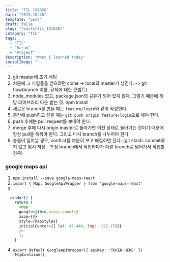 ```yaml
---
title: "TIL 191028"
date: "2019.10.28"
template: "post"
draft: false
slug: "/posts/til_191028/"
category: "TIL"
tags:
  - "TIL"
  - "Scrum"
  - "Project"
description: "What I learned today"
socialImage: ""
---
```


1. git master에 초기 세팅
2. 처음에 그 파일들을 받으려면 clone -> local의 master가 생긴다. -> git flow(branch 이름, 규칙에 대한 콘셉트)
3. node_modules 없고, package.json의 공유가 되어 있지 않다. 그렇기 때문에 해당 라이브러리 다운 받는 것. npm install
4. 새로운 branch를 만들 때는 `feature/login`와 같이 작성한다.
5. 중간에 push하고 싶을 때는 `git push origin feature/login`으로 해야 한다.
6. push 후에는 pull request를 보내야 한다.
7. merge 후에 다시 origin master로 돌아가면 이전 상태로 돌아가는 것이기 때문에 항상 pull을 해줘야 한다. 그리고 다시 branch를 나누어야 한다.
8. 충돌이 일어날 경우, conflict를 차분히 보고 해결하면 된다.
   (git stash: commit하지 않고 임시 저장 - 특정 branch에서 작업하다가 다른 branch로 넘어가서 작업할 경우)

### **google maps api**

1.  `npm install --save google-maps-react`
2.  `import { Map, GoogleApiWrapper } from 'google-maps-react'`
3.

```js
  render() {
    return (
      <Map
      google={this.props.google}
      zoom={8}
      style={mapStyles}
      initialCenter={{ lat: 47.444, lng: -122.176}}
      />
      );
    }
```

4. `export default GoogleApiWrapper({ apiKey: 'TOKEN HERE' })(MapContainer);`
